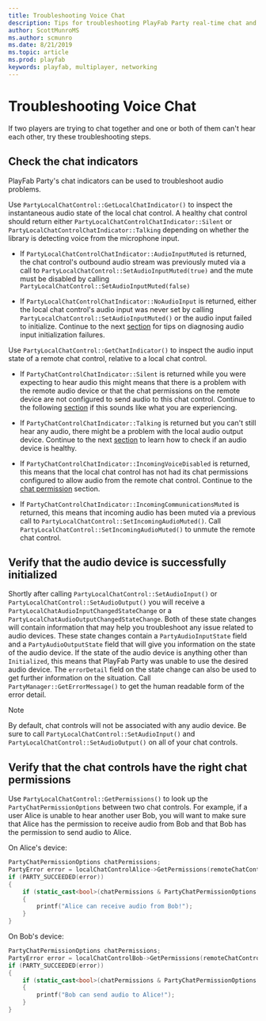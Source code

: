 ```yaml
---
title: Troubleshooting Voice Chat
description: Tips for troubleshooting PlayFab Party real-time chat and data communication.
author: ScottMunroMS
ms.author: scmunro
ms.date: 8/21/2019
ms.topic: article
ms.prod: playfab
keywords: playfab, multiplayer, networking
---
```


# Troubleshooting Voice Chat

If two players are trying to chat together and one or both of them can't hear each other, try these troubleshooting steps.

## Check the chat indicators

PlayFab Party's chat indicators can be used to troubleshoot audio problems.

Use `PartyLocalChatControl::GetLocalChatIndicator()` to inspect the instantaneous audio state of the local chat control. A healthy chat control should return either `PartyLocalChatControlChatIndicator::Silent` or `PartyLocalChatControlChatIndicator::Talking` depending on whether the library is detecting voice from the microphone input.

- If `PartyLocalChatControlChatIndicator::AudioInputMuted` is returned, the chat control's outbound audio stream was previously muted via a call to `PartyLocalChatControl::SetAudioInputMuted(true)` and the mute must be disabled by calling `PartyLocalChatControl::SetAudioInputMuted(false)`

- If `PartyLocalChatControlChatIndicator::NoAudioInput` is returned, either the local chat control's audio input was never set by calling `PartyLocalChatControl::SetAudioInputMuted()` or the audio input failed to initialize. Continue to the next [section](#verify-that-the-audio-device-is-successfully-initialized) for tips on diagnosing audio input initialization failures.

Use `PartyLocalChatControl::GetChatIndicator()` to inspect the audio input state of a remote chat control, relative to a local chat control.

- If `PartyChatControlChatIndicator::Silent` is returned while you were expecting to hear audio this might means that there is a problem with the remote audio device or that the chat permissions on the remote device are not configured to send audio to this chat control. Continue to the following [section](#verify-that-the-chat-controls-have-the-right-chat-permissions) if this sounds like what you are experiencing.

- If `PartyChatControlChatIndicator::Talking` is returned but you can't still hear any audio, there might be a problem with the local audio output device. Continue to the next [section](#verify-that-the-audio-device-is-successfully-initialized) to learn how to check if an audio device is healthy.

- If `PartyChatControlChatIndicator::IncomingVoiceDisabled` is returned, this means that the local chat control has not had its chat permissions configured to allow audio from the remote chat control. Continue to the [chat permission](#verify-that-the-chat-controls-have-the-right-chat-permissions) section.

- If `PartyChatControlChatIndicator::IncomingCommunicationsMuted` is returned, this means that incoming audio has been muted via a previous call to `PartyLocalChatControl::SetIncomingAudioMuted()`. Call `PartyLocalChatControl::SetIncomingAudioMuted()` to unmute the remote chat control.

## Verify that the audio device is successfully initialized

Shortly after calling `PartyLocalChatControl::SetAudioInput()` or `PartyLocalChatControl::SetAudioOutput()` you will receive a `PartyLocalChatAudioInputChangedStateChange` or a `PartyLocalChatAudioOutputChangedStateChange`. Both of these state changes will contain information that may help you troubleshoot any issue related to audio devices. These state changes contain a `PartyAudioInputState` field and a `PartyAudioOutputState` field that will give you information on the state of the audio device. If the state of the audio device is anything other than `Initialized`, this means that PlayFab Party was unable to use the desired audio device. The `errorDetail` field on the state change can also be used to get further information on the situation. Call `PartyManager::GetErrorMessage()` to get the human readable form of the error detail.

> [!NOTE]
> By default, chat controls will not be associated with any audio device. Be sure to call `PartyLocalChatControl::SetAudioInput()` and `PartyLocalChatControl::SetAudioOutput()` on all of your chat controls.

## Verify that the chat controls have the right chat permissions

Use `PartyLocalChatControl::GetPermissions()` to look up the `PartyChatPermissionOptions` between two chat controls. For example, if a user Alice is unable to hear another user Bob, you will want to make sure that Alice has the permission to receive audio from Bob and that Bob has the permission to send audio to Alice.

On Alice's device:
```cpp
PartyChatPermissionOptions chatPermissions;
PartyError error = localChatControlAlice->GetPermissions(remoteChatControlBob, &chatPermissions);
if (PARTY_SUCCEEDED(error))
{
    if (static_cast<bool>(chatPermissions & PartyChatPermissionOptions::ReceiveAudio))
    {
        printf("Alice can receive audio from Bob!");
    }
}
```

On Bob's device:
```cpp
PartyChatPermissionOptions chatPermissions;
PartyError error = localChatControlBob->GetPermissions(remoteChatControlAlice, &chatPermissions);
if (PARTY_SUCCEEDED(error))
{
    if (static_cast<bool>(chatPermissions & PartyChatPermissionOptions::SendAudio))
    {
        printf("Bob can send audio to Alice!");
    }
}
```
